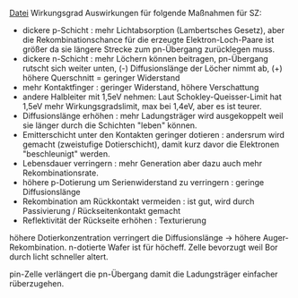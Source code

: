 [Datei](https://mega.nz/file/GJd1TAyR#0Y7iBqhEV0UObd_tN8-cbOOq0hyps1gTU5Z4ZHc8ijc)
Wirkungsgrad Auswirkungen für folgende Maßnahmen für SZ:
- dickere p-Schicht : mehr Lichtabsorption (Lambertsches Gesetz), aber die Rekombinationschance für die erzeugte Elektron-Loch-Paare ist größer da sie längere Strecke zum pn-Übergang zurücklegen muss.
- dickere n-Schicht : mehr Löchern können beitragen, pn-Übergang rutscht sich weiter unten, (-) Diffusionslänge der Löcher nimmt ab, (+) höhere Querschnitt = geringer Widerstand
- mehr Kontaktfinger : geringer Widerstand, höhere Verschattung
- andere Halbleiter mit 1,5eV nehmen: Laut Schokley-Queisser-Limit hat 1,5eV mehr Wirkungsgradslimit, max bei 1,4eV, aber es ist teurer.
- Diffusionslänge erhöhen : mehr Ladungsträger wird ausgekoppelt weil sie länger durch die Schichten "leben" können.
- Emitterschicht unter den Kontakten geringer dotieren : andersrum wird gemacht (zweistufige Dotierschicht), damit kurz davor die Elektronen "beschleunigt" werden. 
- Lebensdauer verringern : mehr Generation aber dazu auch mehr Rekombinationsrate.
- höhere p-Dotierung um Serienwiderstand zu verringern : geringe Diffusionslänge
- Rekombination am Rückkontakt vermeiden : ist gut, wird durch Passivierung / Rückseitenkontakt gemacht
- Reflektivität der Rückseite erhöhen : Texturierung

höhere Dotierkonzentration verringert die Diffusionslänge -> höhere Auger-Rekombination.
n-dotierte Wafer ist für höcheff. Zelle bevorzugt weil Bor durch licht schneller altert.

pin-Zelle verlängert die pn-Übergang damit die Ladungsträger einfacher rüberzugehen.